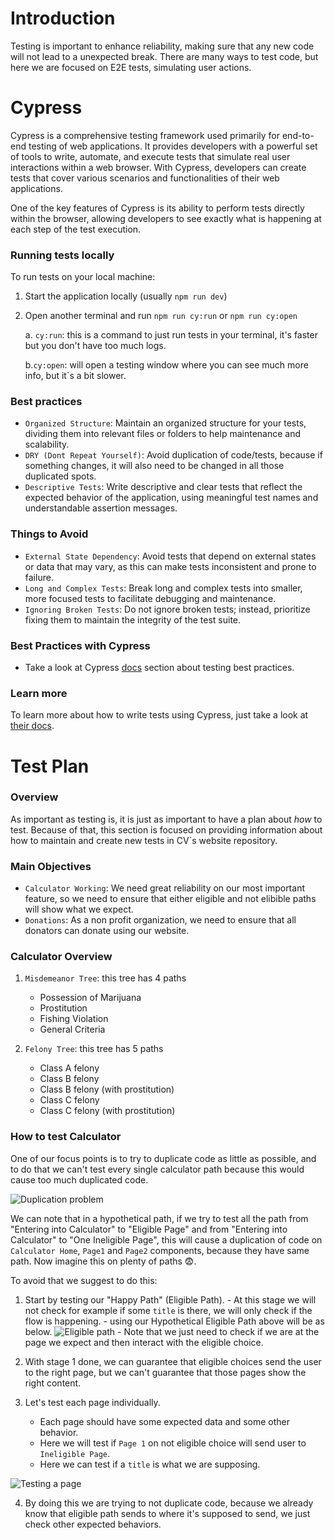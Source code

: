 # Introduction

Testing is important to enhance reliability, making sure that any new code will not lead to a unexpected break. There are many ways to test code, but here we are focused on E2E tests, simulating user actions.

# Cypress

Cypress is a comprehensive testing framework used primarily for end-to-end testing of web applications. It provides developers with a powerful set of tools to write, automate, and execute tests that simulate real user interactions within a web browser. With Cypress, developers can create tests that cover various scenarios and functionalities of their web applications.

One of the key features of Cypress is its ability to perform tests directly within the browser, allowing developers to see exactly what is happening at each step of the test execution.

### Running tests locally

To run tests on your local machine:

1. Start the application locally (usually `npm run dev`)
2. Open another terminal and run `npm run cy:run` or `npm run cy:open`

   a. `cy:run`: this is a command to just run tests in your terminal, it's faster but you don't have too much logs.

   b.`cy:open`: will open a testing window where you can see much more info, but it`s a bit slower.

### Best practices

- `Organized Structure`: Maintain an organized structure for your tests, dividing them into relevant files or folders to help maintenance and scalability.
- `DRY (Dont Repeat Yourself)`: Avoid duplication of code/tests, because if something changes, it will also need to be changed in all those duplicated spots.
- `Descriptive Tests`: Write descriptive and clear tests that reflect the expected behavior of the application, using meaningful test names and understandable assertion messages.

### Things to Avoid

- `External State Dependency`: Avoid tests that depend on external states or data that may vary, as this can make tests inconsistent and prone to failure.
- `Long and Complex Tests`: Break long and complex tests into smaller, more focused tests to facilitate debugging and maintenance.
- `Ignoring Broken Tests`: Do not ignore broken tests; instead, prioritize fixing them to maintain the integrity of the test suite.

### Best Practices with Cypress

- Take a look at Cypress [docs](https://docs.cypress.io/guides/references/best-practices) section about testing best practices.

### Learn more

To learn more about how to write tests using Cypress, just take a look at [their docs](https://docs.cypress.io/guides/overview/why-cypress).

# Test Plan

### Overview

As important as testing is, it is just as important to have a plan about _how_ to test. Because of that, this section is focused on providing information about how to maintain and create new tests in CV`s website repository.

### Main Objectives

- `Calculator Working`: We need great reliability on our most important feature, so we need to ensure that either eligible and not elibible paths will show what we expect.
- `Donations`: As a non profit organization, we need to ensure that all donators can donate using our website.

### Calculator Overview

1. `Misdemeanor Tree`: this tree has 4 paths

   - Possession of Marijuana
   - Prostitution
   - Fishing Violation
   - General Criteria

2. `Felony Tree`: this tree has 5 paths

   - Class A felony
   - Class B felony
   - Class B felony (with prostitution)
   - Class C felony
   - Class C felony (with prostitution)

### How to test Calculator

One of our focus points is to try to duplicate code as little as possible, and to do that we can't test every single calculator path because this would cause too much duplicated code.

![Duplication problem](https://github.com/clearviction-devs/clearviction-wa/assets/80538553/82a7ef65-4d7c-4851-bcc8-7df6453b5e48)

We can note that in a hypothetical path, if we try to test all the path from "Entering into Calculator" to "Eligible Page" and from "Entering into Calculator" to "One Ineligible Page", this will cause a duplication of code on `Calculator Home`, `Page1` and `Page2` components, because they have same path. Now imagine this on plenty of paths 😨.

To avoid that we suggest to do this:

1. Start by testing our "Happy Path" (Eligible Path). - At this stage we will not check for example if some `title` is there, we will only check if the flow is happening. - using our Hypothetical Eligible Path above will be as below.
   ![Eligible path](https://github.com/clearviction-devs/clearviction-wa/assets/80538553/8ad02e68-9079-496c-b1ce-779827520451) - Note that we just need to check if we are at the page we expect and then interact with the eligible choice.

2. With stage 1 done, we can guarantee that eligible choices send the user to the right page, but we can't guarantee that those pages show the right content.

3. Let's test each page individually.
   - Each page should have some expected data and some other behavior.
   - Here we will test if `Page 1` on not eligible choice will send user to `Ineligible Page`.
   - Here we can test if a `title` is what we are supposing.

![Testing a page](https://github.com/clearviction-devs/clearviction-wa/assets/80538553/531c910c-0c87-4e7c-b52c-2947c3b93359)

4. By doing this we are trying to not duplicate code, because we already know that eligible path sends to where it's supposed to send, we just check other expected behaviors.
